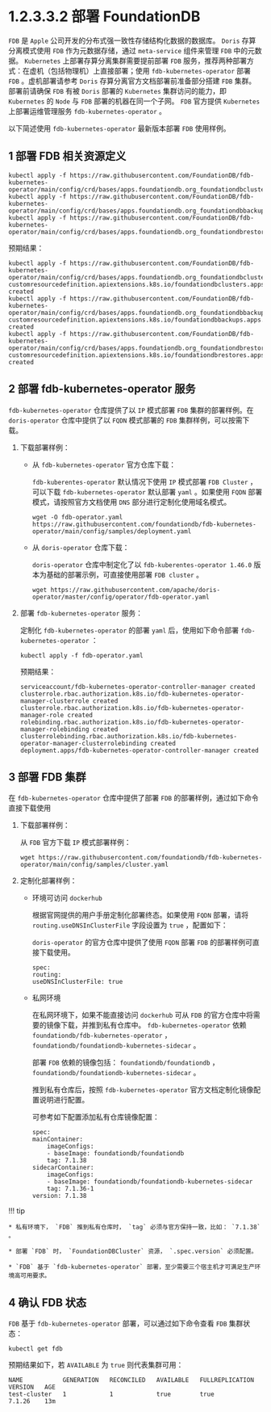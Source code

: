 # 1.2.3.3.2 部署 FoundationDB

`FDB` 是 `Apple` 公司开发的分布式强一致性存储结构化数据的数据库。 `Doris` 存算分离模式使用 `FDB` 作为元数据存储，通过 `meta-service` 组件来管理 `FDB` 中的元数据。 `Kubernetes` 上部署存算分离集群需要提前部署 `FDB` 服务，推荐两种部署方式：在虚机（包括物理机）上直接部署；使用 `fdb-kubernetes-operator` 部署 `FDB` 。虚机部署请参考 `Doris` 存算分离官方文档部署前准备部分搭建 `FDB` 集群。部署前请确保 `FDB` 有被 `Doris` 部署的 `Kubernetes` 集群访问的能力，即 `Kubernetes` 的 `Node` 与 `FDB` 部署的机器在同一个子网。 `FDB` 官方提供 `Kubernetes` 上部署运维管理服务 `fdb-kubernetes-operator` 。

以下简述使用 `fdb-kubernetes-operator` 最新版本部署 `FDB` 使用样例。

## 1 部署 FDB 相关资源定义

```shell
kubectl apply -f https://raw.githubusercontent.com/FoundationDB/fdb-kubernetes-operator/main/config/crd/bases/apps.foundationdb.org_foundationdbclusters.yaml
kubectl apply -f https://raw.githubusercontent.com/FoundationDB/fdb-kubernetes-operator/main/config/crd/bases/apps.foundationdb.org_foundationdbbackups.yaml
kubectl apply -f https://raw.githubusercontent.com/FoundationDB/fdb-kubernetes-operator/main/config/crd/bases/apps.foundationdb.org_foundationdbrestores.yaml
```

预期结果：

```shell
kubectl apply -f https://raw.githubusercontent.com/FoundationDB/fdb-kubernetes-operator/main/config/crd/bases/apps.foundationdb.org_foundationdbclusters.yaml
customresourcedefinition.apiextensions.k8s.io/foundationdbclusters.apps.foundationdb.org created
kubectl apply -f https://raw.githubusercontent.com/FoundationDB/fdb-kubernetes-operator/main/config/crd/bases/apps.foundationdb.org_foundationdbbackups.yaml
customresourcedefinition.apiextensions.k8s.io/foundationdbbackups.apps.foundationdb.org created
kubectl apply -f https://raw.githubusercontent.com/FoundationDB/fdb-kubernetes-operator/main/config/crd/bases/apps.foundationdb.org_foundationdbrestores.yaml
customresourcedefinition.apiextensions.k8s.io/foundationdbrestores.apps.foundationdb.org created
```

## 2 部署 fdb-kubernetes-operator 服务

`fdb-kubernetes-operator` 仓库提供了以 `IP` 模式部署 `FDB` 集群的部署样例。在 `doris-operator` 仓库中提供了以 `FQDN` 模式部署的 `FDB` 集群样例，可以按需下载。

1. 下载部署样例：

    * 从 `fdb-kubernetes-operator` 官方仓库下载：

        `fdb-kuberentes-operator` 默认情况下使用 `IP` 模式部署 `FDB Cluster` ，可以下载 `fdb-kubernetes-operator` 默认部署 `yaml` 。如果使用 `FQDN` 部署模式，请按照官方文档使用 `DNS` 部分进行定制化使用域名模式。

        ```shell
        wget -O fdb-operator.yaml https://raw.githubusercontent.com/foundationdb/fdb-kubernetes-operator/main/config/samples/deployment.yaml
        ```

    * 从 `doris-operator` 仓库下载：

        `doris-operator` 仓库中制定化了以 `fdb-kuberentes-operator 1.46.0` 版本为基础的部署示例，可直接使用部署 `FDB cluster` 。

        ```shell
        wget https://raw.githubusercontent.com/apache/doris-operator/master/config/operator/fdb-operator.yaml
        ```

2. 部署 `fdb-kubernetes-operator` 服务：

    定制化 `fdb-kubernetes-operator` 的部署 `yaml` 后，使用如下命令部署 `fdb-kubernetes-operator` ：

    ```shell
    kubectl apply -f fdb-operator.yaml
    ```

    预期结果：

    ```shell
    serviceaccount/fdb-kubernetes-operator-controller-manager created
    clusterrole.rbac.authorization.k8s.io/fdb-kubernetes-operator-manager-clusterrole created
    clusterrole.rbac.authorization.k8s.io/fdb-kubernetes-operator-manager-role created
    rolebinding.rbac.authorization.k8s.io/fdb-kubernetes-operator-manager-rolebinding created
    clusterrolebinding.rbac.authorization.k8s.io/fdb-kubernetes-operator-manager-clusterrolebinding created
    deployment.apps/fdb-kubernetes-operator-controller-manager created
    ```

## 3 部署 FDB 集群

在 `fdb-kubernetes-operator` 仓库中提供了部署 `FDB` 的部署样例，通过如下命令直接下载使用

1. 下载部署样例：

    从 `FDB` 官方下载 `IP` 模式部署样例：

    ```shell
    wget https://raw.githubusercontent.com/foundationdb/fdb-kubernetes-operator/main/config/samples/cluster.yaml
    ```

2. 定制化部署样例：

    * 环境可访问 `dockerhub`

        根据官网提供的用户手册定制化部署终态。如果使用 `FQDN` 部署，请将 `routing.useDNSInClusterFile` 字段设置为 `true` ，配置如下：

        `doris-operator` 的官方仓库中提供了使用 `FQDN` 部署 `FDB` 的部署样例可直接下载使用。

        ```shell
        spec:
        routing:
        useDNSInClusterFile: true
        ```

    * 私网环境

        在私网环境下，如果不能直接访问 `dockerhub` 可从 `FDB` 的官方仓库中将需要的镜像下载，并推到私有仓库中。 `fdb-kubernetes-operator` 依赖 `foundationdb/fdb-kubernetes-operator` ， `foundationdb/foundationdb-kubernetes-sidecar` 。

        部署 `FDB` 依赖的镜像包括： `foundationdb/foundationdb` ， `foundationdb/foundationdb-kubernetes-sidecar` 。

        推到私有仓库后，按照 `fdb-kubernetes-operator` 官方文档定制化镜像配置说明进行配置。

        可参考如下配置添加私有仓库镜像配置：

        ```shell
        spec:
        mainContainer:
            imageConfigs:
            - baseImage: foundationdb/foundationdb
            tag: 7.1.38
        sidecarContainer:
            imageConfigs:
            - baseImage: foundationdb/foundationdb-kubernetes-sidecar
            tag: 7.1.36-1
        version: 7.1.38
        ```

!!! tip

    * 私有环境下， `FDB` 推到私有仓库时， `tag` 必须与官方保持一致，比如： `7.1.38` 。
    
    * 部署 `FDB` 时， `FoundationDBCluster` 资源， `.spec.version` 必须配置。
    
    * `FDB` 基于 `fdb-kubernetes-operator` 部署，至少需要三个宿主机才可满足生产环境高可用要求。

## 4 确认 FDB 状态

`FDB` 基于 `fdb-kubernetes-operator` 部署，可以通过如下命令查看 `FDB` 集群状态：

```shell
kubectl get fdb
```

预期结果如下，若 `AVAILABLE` 为 `true` 则代表集群可用：

```shell
NAME           GENERATION   RECONCILED   AVAILABLE   FULLREPLICATION   VERSION   AGE
test-cluster   1            1            true        true              7.1.26    13m
```
